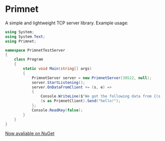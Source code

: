 # Primnet
A simple and lightweight TCP server library.
Example usage:
```cs
using System;
using System.Text;
using Primnet;

namespace PrimnetTestServer
{
    class Program
    {
        static void Main(string[] args)
        {
            PrimnetServer server = new PrimnetServer(30522, null);
            server.StartListening();
            server.OnDataFromClient += (s, e) =>
            {
                Console.WriteLine($"We got the following data from {(s as PrimnetClient).EndPoint}:\r\n{Encoding.UTF8.GetString(e.Data)}\r\nSending back response...");
                (s as PrimnetClient).Send("hello!");
            };
            Console.ReadKey(false);
        }
    }
}

```
[Now avaliable on NuGet](https://www.nuget.org/packages/nikitpad.library.Primnet/1.0.0)
